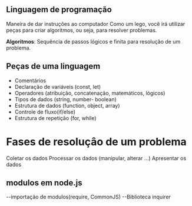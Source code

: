 ## Linguagem de programação

Maneira de dar instruções ao computador
Como um lego, você irá utilizar peças para criar algoritmos, ou seja, para resolver problemas.

**Algoritmos**: Sequência de passos lógicos e finita para resolução de um problema. 

## Peças de uma linguagem
- Comentários
- Declaração de variáveis (const, let)
- Operadores (atribuição, concatenação, matemáticos, lógicos)
- Tipos de dados (string, number- boolean)
- Estrutura de dados (function, object, array)
- Controle de fluxo(if/else)
- Estrutura de repetição (for, while)

# Fases de resoluçâo de um problema

Coletar os dados
Processar os dados (manipular, alterar ...)
Apresentar os dados


<!-- const mensagem = "ola eu"
{
    const mensagem = "ola mundo"
}

console.log(mensagem) 

nesse caso, ele mostraria o ola eu no terminal, pois as chaves {} indicam um novo escopo, ou seja, tudo fora das chaves é considerado global, e tudo dentro, é local. O console.log estava no global, se caso estivesse dentro das chaves, seria exibido o "ola mundo" -->

## modulos em node.js 
--importação de modulos(require, CommonJS)
--Biblioteca inquirer